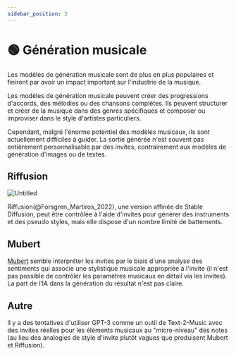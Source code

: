 ```yaml
---
sidebar_position: 3
---
```


# 🟢 Génération musicale

Les modèles de génération musicale sont de plus en plus populaires et finiront par avoir un impact important sur l'industrie de la musique.

Les modèles de génération musicale peuvent créer des progressions d'accords, des mélodies ou des chansons complètes. Ils peuvent structurer et créer de la musique dans des genres spécifiques et composer ou improviser dans le style d'artistes particuliers.

Cependant, malgré l'énorme potentiel des modèles musicaux, ils sont actuellement difficiles à guider. La sortie générée n'est souvent pas entièrement personnalisable par des invites, contrairement aux modèles de génération d'images ou de textes.

## Riffusion

![Untitled](https://s3-us-west-2.amazonaws.com/secure.notion-static.com/bc5d566e-04bb-4c02-b113-bb19449074ed/Untitled.webp)

Riffusion(@Forsgren_Martiros_2022), une version affinée de Stable Diffusion, peut être contrôlée à l'aide d'invites pour générer des instruments et des pseudo styles, mais elle dispose d'un nombre limité de battements.

## Mubert

[Mubert](https://mubert.com/) semble interpréter les invites par le biais d'une analyse des sentiments qui associe une stylistique musicale appropriée à l'invite (il n'est pas possible de contrôler les paramètres musicaux en détail via les invites). La part de l'IA dans la génération du résultat n'est pas claire.

## Autre

Il y a des tentatives d'utiliser GPT-3 comme un outil de Text-2-Music avec des invites réelles pour les éléments musicaux au "micro-niveau" des notes (au lieu des analogies de style d'invite plutôt vagues que produisent Mubert et Riffusion).

